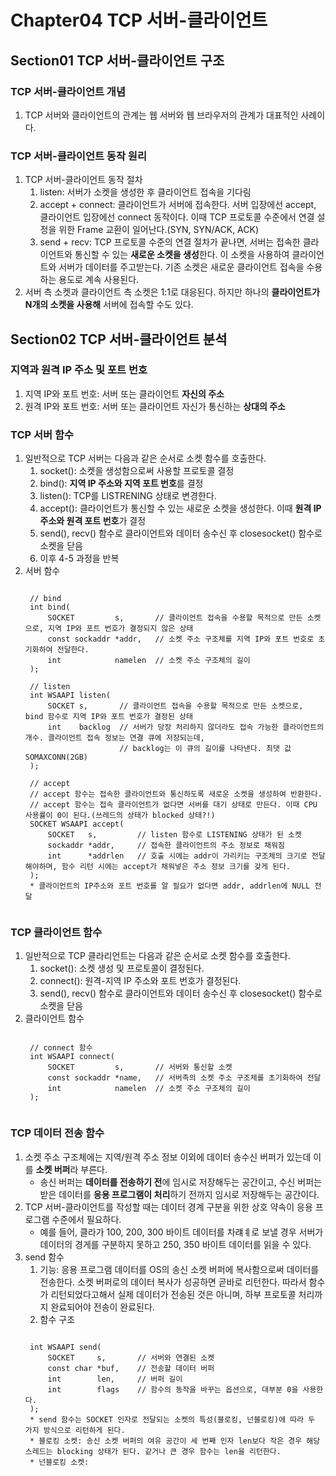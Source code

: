 # Chapter04 TCP 서버-클라이언트
## Section01 TCP 서버-클라이언트 구조
### TCP 서버-클라이언트 개념
1. TCP 서버와 클라이언트의 관계는 웹 서버와 웹 브라우저의 관계가 대표적인 사례이다.

### TCP 서버-클라이언트 동작 원리
1. TCP 서버-클라이언트 동작 절차
    1) listen: 서버가 소켓을 생성한 후 클라이언트 접속을 기다림
    2) accept + connect: 클라이언트가 서버에 접속한다. 서버 입장에선 accept, 클라이언트 입장에선 connect 동작이다. 이때 TCP 프로토콜 수준에서 연결 설정을 위한 Frame 교환이 일어난다.(SYN, SYN/ACK, ACK)
    3) send + recv: TCP 프로토콜 수준의 연결 절차가 끝나면, 서버는 접속한 클라이언트와 통신할 수 있는 **새로운 소켓을 생성**한다. 이 소켓을 사용하여 클라이언트와 서버가 데이터를 주고받는다. 기존 소켓은 새로운 클라이언트 접속을 수용하는 용도로 계속 사용된다.
2. 서버 측 소켓과 클라이언트 측 소켓은 1:1로 대응된다. 하지만 하나의 **클라이언트가 N개의 소켓을 사용해** 서버에 접속할 수도 있다.

## Section02 TCP 서버-클라이언트 분석
### 지역과 원격 IP 주소 및 포트 번호
1. 지역 IP와 포트 번호: 서버 또는 클라이언트 **자신의 주소**
2. 원격 IP와 포트 번호: 서버 또는 클라이언트 자신가 통신하는 **상대의 주소**

### TCP 서버 함수
1. 일반적으로 TCP 서버는 다음과 같은 순서로 소켓 함수를 호출한다.
    1) socket(): 소켓을 생성함으로써 사용할 프로토콜 결정
    2) bind(): **지역 IP 주소와 지역 포트 번호**를 결정
    3) listen(): TCP를 LISTRENING 상태로 변경한다.
    4) accept(): 클라이언트가 통신할 수 있는 새로운 소켓을 생성한다. 이때 **원격 IP 주소와 원격 포트 번호**가 결정
    5) send(), recv() 함수로 클라이언트와 데이터 송수신 후 closesocket() 함수로 소켓을 닫음
    6) 이후 4-5 과정을 반복
2. 서버 함수
    <pre><code>
    // bind
    int bind(
        SOCKET         s,       // 클라이언트 접속을 수용할 목적으로 만든 소켓으로, 지역 IP와 포트 번호가 결정되지 않은 상태
        const sockaddr *addr,   // 소켓 주소 구조체를 지역 IP와 포트 번호로 초기화하여 전달한다.
        int            namelen  // 소켓 주소 구조체의 길이
    );
    
    // listen
    int WSAAPI listen(
        SOCKET s,       // 클라이언트 접속을 수용할 목적으로 만든 소켓으로, bind 함수로 지역 IP와 포트 번호가 결정된 상태
        int    backlog  // 서버가 당장 처리하지 않더라도 접속 가능한 클라이언트의 개수. 클라이언트 접속 정보는 연결 큐에 저장되는데,
                        // backlog는 이 큐의 길이를 나타낸다. 최댓 값 SOMAXCONN(2GB)
    );

    // accept
    // accept 함수는 접속한 클라이언트와 통신하도록 새로운 소켓을 생성하여 반환한다.
    // accept 함수는 접속 클라이언트가 없다면 서버를 대기 상태로 만든다. 이때 CPU 사용률이 0이 된다.(쓰레드의 상태가 blocked 상태?!)
    SOCKET WSAAPI accept(
        SOCKET   s,         // listen 함수로 LISTENING 상태가 된 소켓
        sockaddr *addr,     // 접속한 클라이언트의 주소 정보로 채워짐
        int      *addrlen   // 호출 시에는 addr이 가리키는 구조체의 크기로 전달해야하며, 함수 리턴 시에는 accept가 채워넣은 주소 정보 크기를 갖게 된다.
    );
    * 클라이언트의 IP주소와 포트 번호를 알 필요가 없다면 addr, addrlen에 NULL 전달
    </code></pre>

### TCP 클라이언트 함수
1. 일반적으로 TCP 클라리언트는 다음과 같은 순서로 소켓 함수를 호출한다.
    1) socket(): 소켓 생성 및 프로토콜이 결정된다.
    2) connect(): 원격-지역 IP 주소와 포트 번호가 결정된다.
    3) send(), recv() 함수로 클라이언트와 데이터 송수신 후 closesocket() 함수로 소켓을 닫음
2. 클라이언트 함수
    <pre><code>
    // connect 함수
    int WSAAPI connect(
        SOCKET         s,       // 서버와 통신할 소켓
        const sockaddr *name,   // 서버측의 소켓 주소 구조체를 초기화하여 전달
        int            namelen  // 소켓 주소 구조체의 길이
    );
    </code></pre>

### TCP 데이터 전송 함수
1. 소켓 주소 구조체에는 지역/원격 주소 정보 이외에 데이터 송수신 버퍼가 있는데 이를 **소켓 버퍼**라 부른다.
    * 송신 버퍼는 **데이터를 전송하기 전**에 임시로 저장해두는 공간이고, 수신 버퍼는 받은 데이터를 **응용 프로그램이 처리**하기 전까지 임시로 저장해두는 공간이다.
2. TCP 서버-클라이언트를 작성할 때는 데이터 경계 구분을 위한 상호 약속이 응용 프로그램 수준에서 필요하다.
    * 예를 들어, 클라가 100, 200, 300 바이트 데이터를 차럐ㅖ로 보낼 경우 서버가 데이터의 경게를 구분하지 못하고 250, 350 바이트 데이터를 읽을 수 있다.
3. send 함수
    1) 기능: 응용 프로그램 데이터를 OS의 송신 소켓 버퍼에 복사함으로써 데이터를 전송한다. 소켓 버퍼로의 데이터 복사가 성공하면 곧바로 리턴한다. 따라서 함수가 리턴되었다고해서 실제 데이터가 전송된 것은 아니며, 하부 프로토콜 처리까지 완료되어야 전송이 완료된다.
    2) 함수 구조
    <pre><code>
    int WSAAPI send(
        SOCKET     s,       // 서버와 연결된 소켓
        const char *buf,    // 전송할 데이터 버퍼
        int        len,     // 버퍼 길이
        int        flags    // 함수의 동작을 바꾸는 옵션으로, 대부분 0을 사용한다.
    );
    * send 함수는 SOCKET 인자로 전달되는 소켓의 특성(블로킹, 넌블로킹)에 따라 두 가지 방식으로 리턴하게 된다.
    * 블로킹 소켓: 송신 소켓 버퍼의 여유 공간이 세 번째 인자 len보다 작은 경우 해당 스레드는 blocking 상태가 된다. 같거나 큰 경우 함수는 len을 리턴한다.
    * 넌블로킹 소켓: 
    </code></pre>
